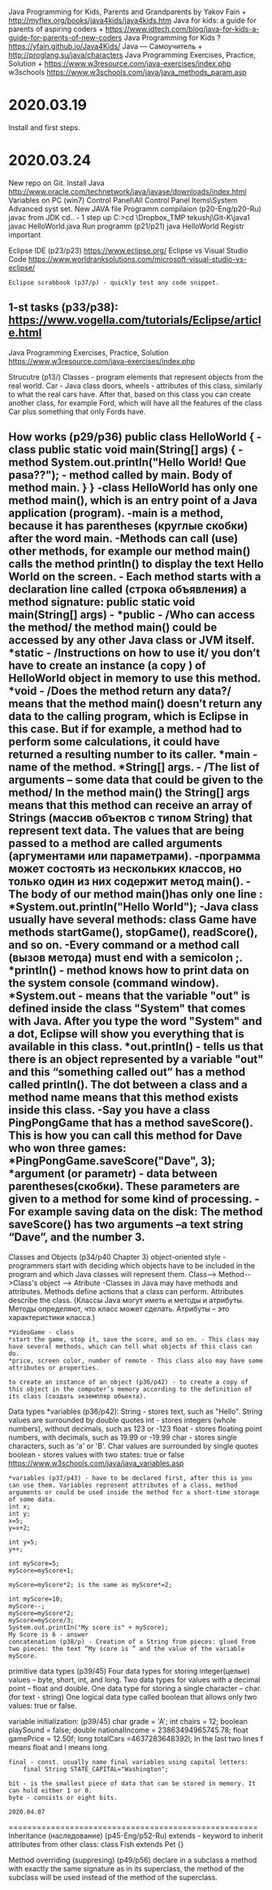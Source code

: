 
Java Programming for Kids, Parents and Grandparents by Yakov Fain +
    http://myflex.org/books/java4kids/java4kids.htm
Java for kids: a guide for parents of aspiring coders +
    https://www.idtech.com/blog/java-for-kids-a-guide-for-parents-of-new-coders
Java Programming for Kids ?
    https://yfain.github.io/Java4Kids/
Java — Самоучитель +
    http://proglang.su/java/characters
Java Programming Exercises, Practice, Solution +
    https://www.w3resource.com/java-exercises/index.php
w3schools
    https://www.w3schools.com/java/java_methods_param.asp


2020.03.19
 =====================================================
Install and first steps.

2020.03.24
 =====================================================
New repo on Git.
Install Java
    http://www.oracle.com/technetwork/java/javase/downloads/index.html
Variables on PC (win7)
    Control Panel\All Control Panel Items\System
    Advanced syst set.
New JAVA file
Programm compilaion (p20-Eng/p20-Ru)
javac from JDK
    cd.. - 1 step up
    C:\>cd \Dropbox\_TMP tekushj\Git-K\java1\
    javac HelloWorld.java
Run programm (p21/p21)
    java HelloWorld
Registr important

Eclipse IDE (p23/p23)
    https://www.eclipse.org/
    Eclipse vs Visual Studio Code
    https://www.worldranksolutions.com/microsoft-visual-studio-vs-eclipse/

    Eclipse scrabbook (p37/p) - quickly test any code snippet.

1-st tasks (p33/p38):
    https://www.vogella.com/tutorials/Eclipse/article.html
 -----------------------------------------------------

Java Programming Exercises, Practice, Solution
    https://www.w3resource.com/java-exercises/index.php

Strucutre (p13/)
        Classes - program elements that represent objects from the real world.
        Car - Java class 
        doors, wheels - attributes of this class, similarly to what the real cars have. 
        After that, based on this class you can create another class, for example Ford, which will have all the features of the class Car plus something that only Fords have.

How works (p29/p36)
        public class HelloWorld {   - class
        public static void main(String[] args) {    - method
            System.out.println("Hello World! Que pasa??");  - method called by main. Body of method main.
        }
        }
    -class HelloWorld has only one method main(), which is an entry point of a Java application (program).
    -main is a method, because it has parentheses (круглые скобки) after the word main.
    -Methods can call (use) other methods, for example our method main() calls the method println() to display the text Hello World on the screen.
    - Each method starts with a declaration line called (строка объявления) a method signature:
    public static void main(String[] args) - 
        *public - /Who can access the method/ the method main() could be accessed by any other Java class or JVM itself.
        *static - /Instructions on how to use it/ you don’t have to create an instance (a copy ) of HelloWorld object in memory to use this method.
        *void - /Does the method return any data?/ means that the method main() doesn’t return any data to the calling program, which is Eclipse in this case. But if for example, a method had to perform some calculations, it could have returned a resulting number to its caller.
        *main - name of the method.
        *String[] args. - /The list of arguments – some data that could be given to the method/ In the method main() the String[] args means that this method can receive an array of Strings (массив объектов с типом String) that represent text data. The values that are being passed to a method are called arguments (аргументами или параметрами).
    -программа может состоять из нескольких классов, но только один из них содержит метод main().
    -The body of our method main()has only one line :
        *System.out.println("Hello World");
    -Java class usually have several methods: 
    class Game have methods startGame(), stopGame(), readScore(), and so on.
    -Every command or a method call (вызов метода) must end with a semicolon ;. 
        *println() - method knows how to print data on the system console (command window).
        *System.out - means that the variable "out" is defined inside the class "System" that comes with Java. After you type the word "System" and a dot, Eclipse will show you everything that is available in this class.
        *out.println() - tells us that there is an object represented by a variable "out" and this “something called out” has a method called println(). The dot between a class and a method name means that this method exists inside this class. 
    -Say you have a class PingPongGame that has a method saveScore(). This is how you can call this method for Dave who won three games:
        *PingPongGame.saveScore("Dave", 3);
        *argument (or parametr) - data between parentheses(скобки). These parameters are given to a method for some kind of processing.
    -For example saving data on the disk: The method saveScore() has two arguments –a text string “Dave”, and the number 3.
 -----------------------------------------------------
Classes and Objects (p34/p40 Chapter 3)
object-oriented style - programmers start with deciding which objects have to be included in the program and which Java classes will represent them.
    Class--> Method-->Class's object
         --> Atribute
        -Classes in Java may have methods and attributes.
        Methods define actions that a class can perform.
        Attributes describe the class.
        (Классы Java могут иметь и методы и атрибуты.
        Методы определяют, что класс может сделать.
        Атрибуты – это характеристики класса.)

    *VideoGame - class
    *start the game, stop it, save the score, and so on. - This class may have several methods, which can tell what objects of this class can do.
    *price, screen color, number of remote - This class also may have some attributes or properties.

    to create an instance of an object (p36/p42) - to create a copy of this object in the computer’s memory according to the definition of its class (создать экземпляр объекта).

Data types
    *variables (p36/p42):
    String - stores text, such as "Hello". String values are surrounded by double quotes
    int - stores integers (whole numbers), without decimals, such as 123 or -123
    float - stores floating point numbers, with decimals, such as 19.99 or -19.99
    char - stores single characters, such as 'a' or 'B'. Char values are surrounded by single quotes
    boolean - stores values with two states: true or false
    https://www.w3schools.com/java/java_variables.asp

    *variables (p37/p43) - have to be declared first, after this is you can use them. Variables represent attributes of a class, method arguments or could be used inside the method for a short-time storage of some data.
    int x;
    int y; 
    x=5;
    y=x+2;

    int y=5;
    y++;

    int myScore=5;
    myScore=myScore+1;

    myScore=myScore*2; is the same as myScore*=2;

    int myScore=10;
    myScore--;
    myScore=myScore*2;
    myScore=myScore/3;
    System.out.printIn("My score is" + myScore);
    My Score is 6 - answer
    concatenation (p38/p) - Creation of a String from pieces: glued from two pieces: the text “My score is ” and the value of the variable myScore.

primitive data types (p39/45)
    Four data types for storing integer(целые) values – byte, short, int, and long.
    Two data types for values with a decimal point – float and double.
    One data type for storing a single character – char.
    (for text - string)
    One logical data type called boolean that allows only two values: true or false.

variable initialization: (p39/45)
    char grade = 'A';
    int chairs = 12;
    boolean playSound = false;
    double nationalIncome = 23863494965745.78;
    float gamePrice = 12.50f;
    long totalCars =4637283648392l;
        In the last two lines f means float and l means long.
        
    final - const. usually name final variables using capital letters:
        final String STATE_CAPITAL="Washington";

    bit - is the smallest piece of data that can be stored in memory. It can hold either 1 or 0.
    byte - consists or eight bits.

    2020.04.07
 =====================================================
 Inheritance (наследование) (p45-Eng/p52-Ru)
 extends - keyword to inherit attributes from other class:
 class Fish extends Pet {}

 Method overriding (suppresing) (p49/p56)
 declare in a subclass a method with exactly the same signature as in its superclass, the method of the subclass will be used instead of the method of the superclass.